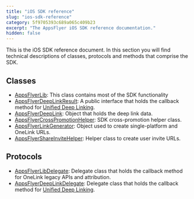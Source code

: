 ```yaml
---
title: "iOS SDK reference"
slug: "ios-sdk-reference"
category: 5f9705393c689a065c409b23
excerpt: "The AppsFlyer iOS SDK reference documentation."
hidden: false
---
```

This is the iOS SDK reference document. In this section you will find technical descriptions of classes, protocols and methods that comprise the SDK.
## Classes
 * [AppsFlyerLib](doc:ios-sdk-reference-appsflyerlib): This class contains most of the SDK functionality
 * [AppsFlyerDeepLinkResult](doc:ios-sdk-reference-appsflyerdeeplinkresult): A public interface that holds the callback method for [Unified Deep Linking](https://dev.appsflyer.com/hc/docs/unified-deep-linking-udl).
 * [AppsFlyerDeepLink](doc:ios-sdk-reference-appsflyerdeeplink): Object that holds the deep link data.
 * [AppsFlyerCrossPromotionHelper](doc:ios-sdk-reference-appsflyercrosspromotionhelper): SDK cross-promotion helper class.
 * [AppsFlyerLinkGenerator](doc:ios-sdk-reference-appsflyerlinkgenerator): Object used to create single-platform and OneLink URLs. 
 * [AppsFlyerShareInviteHelper](doc:ios-sdk-reference-appsflyershareinvitehelper): Helper class to create user invite URLs.

## Protocols
 * [AppsFlyerLibDelegate](doc:ios-sdk-reference-appsflyerlibdelegate): Delegate class that holds the callback method for OneLink legacy APIs and attribution.
 * [AppsFlyerDeepLinkDelegate](doc:ios-sdk-reference-appsflyerdeeplinkdelegate): Delegate class that holds the callback method for [Unified Deep Linking](https://dev.appsflyer.com/hc/docs/unified-deep-linking-udl).